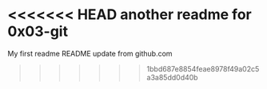 <<<<<<< HEAD
another readme for 0x03-git
=======
My first readme
README update from github.com
>>>>>>> 1bbd687e8854feae8978f49a02c5a3a85dd0d40b
